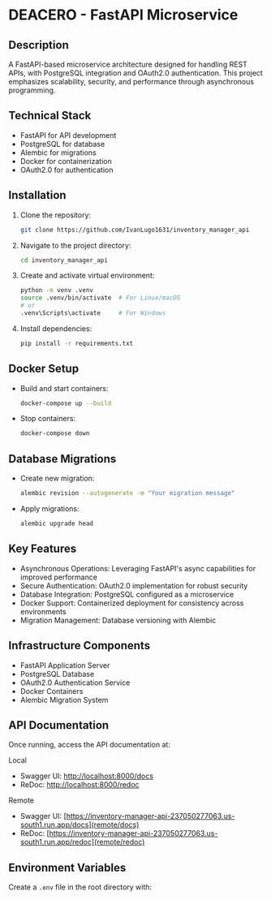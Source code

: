 # DEACERO - FastAPI Microservice

## Description
A FastAPI-based microservice architecture designed for handling REST APIs, with PostgreSQL integration and OAuth2.0 authentication. This project emphasizes scalability, security, and performance through asynchronous programming.

## Technical Stack
- FastAPI for API development
- PostgreSQL for database
- Alembic for migrations
- Docker for containerization
- OAuth2.0 for authentication

## Installation
1. Clone the repository:
    ```bash
    git clone https://github.com/IvanLugo1631/inventory_manager_api
    ```

2. Navigate to the project directory:
    ```bash
    cd inventory_manager_api
    ```

3. Create and activate virtual environment:
    ```bash
    python -m venv .venv
    source .venv/bin/activate  # For Linux/macOS
    # or
    .venv\Scripts\activate     # For Windows
    ```

4. Install dependencies:
    ```bash
    pip install -r requirements.txt
    ```

## Docker Setup
- Build and start containers:
  ```bash
  docker-compose up --build
  ```

- Stop containers:
  ```bash
  docker-compose down
  ```

## Database Migrations
- Create new migration:
  ```bash
  alembic revision --autogenerate -m "Your migration message"
  ```

- Apply migrations:
  ```bash
  alembic upgrade head
  ```



## Key Features
- Asynchronous Operations: Leveraging FastAPI's async capabilities for improved performance
- Secure Authentication: OAuth2.0 implementation for robust security
- Database Integration: PostgreSQL configured as a microservice
- Docker Support: Containerized deployment for consistency across environments
- Migration Management: Database versioning with Alembic

## Infrastructure Components
- FastAPI Application Server
- PostgreSQL Database
- OAuth2.0 Authentication Service
- Docker Containers
- Alembic Migration System

## API Documentation
Once running, access the API documentation at:

Local 

- Swagger UI: [http://localhost:8000/docs](http://localhost:8000/docs)
- ReDoc: [http://localhost:8000/redoc](http://localhost:8000/redoc)

Remote 
- Swagger UI: [https://inventory-manager-api-237050277063.us-south1.run.app/docs](remote/docs)
- ReDoc: [https://inventory-manager-api-237050277063.us-south1.run.app/redoc](remote/redoc)

## Environment Variables
Create a `.env` file in the root directory with:
